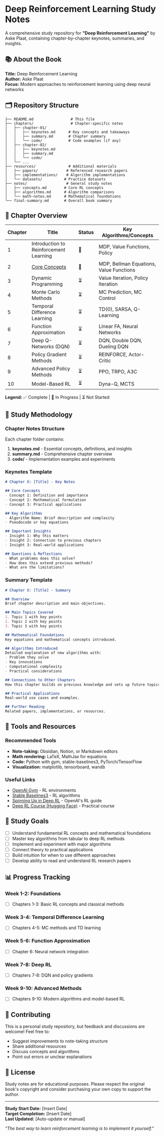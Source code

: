 # Deep Reinforcement Learning Study Notes

A comprehensive study repository for **"Deep Reinforcement Learning"** by Aske Plaat, containing chapter-by-chapter keynotes, summaries, and insights.

## 📚 About the Book

**Title:** Deep Reinforcement Learning  
**Author:** Aske Plaat  
**Focus:** Modern approaches to reinforcement learning using deep neural networks

## 🗂️ Repository Structure

```
├── README.md                 # This file
├── chapters/                 # Chapter-specific notes
│   ├── chapter-01/
│   │   ├── keynotes.md      # Key concepts and takeaways
│   │   ├── summary.md       # Chapter summary
│   │   └── code/            # Code examples (if any)
│   ├── chapter-02/
│   │   ├── keynotes.md
│   │   ├── summary.md
│   │   └── code/
│   └── ...
├── resources/               # Additional materials
│   ├── papers/             # Referenced research papers
│   ├── implementations/    # Algorithm implementations
│   └── datasets/          # Practice datasets
├── notes/                  # General study notes
│   ├── concepts.md        # Core RL concepts
│   ├── algorithms.md      # Algorithm comparisons
│   └── math-notes.md      # Mathematical foundations
└── final-summary.md       # Overall book summary
```

## 📖 Chapter Overview

| Chapter | Title | Status | Key Algorithms/Concepts |
|---------|-------|--------|------------------------|
| 1 | Introduction to Reinforcement Learning | 🔄 | MDP, Value Functions, Policy |
| 2 | [Core Concepts](chapters/chapters02/chapter02.md) | 🔄 | MDP, Bellman Equations, Value Functions |
| 3 | Dynamic Programming | ⏳ | Value Iteration, Policy Iteration |
| 4 | Monte Carlo Methods | ⏳ | MC Prediction, MC Control |
| 5 | Temporal Difference Learning | ⏳ | TD(0), SARSA, Q-Learning |
| 6 | Function Approximation | ⏳ | Linear FA, Neural Networks |
| 7 | Deep Q-Networks (DQN) | ⏳ | DQN, Double DQN, Dueling DQN |
| 8 | Policy Gradient Methods | ⏳ | REINFORCE, Actor-Critic |
| 9 | Advanced Policy Methods | ⏳ | PPO, TRPO, A3C |
| 10 | Model-Based RL | ⏳ | Dyna-Q, MCTS |

**Legend:** ✅ Complete | 🔄 In Progress | ⏳ Not Started

## 📝 Study Methodology

### Chapter Notes Structure

Each chapter folder contains:

1. **keynotes.md** - Essential concepts, definitions, and insights
2. **summary.md** - Comprehensive chapter overview
3. **code/** - Implementation examples and experiments

### Keynotes Template

```markdown
# Chapter X: [Title] - Key Notes

## Core Concepts
- Concept 1: Definition and importance
- Concept 2: Mathematical formulation
- Concept 3: Practical applications

## Key Algorithms
- Algorithm Name: Brief description and complexity
- Pseudocode or key equations

## Important Insights
- Insight 1: Why this matters
- Insight 2: Connection to previous chapters
- Insight 3: Real-world applications

## Questions & Reflections
- What problems does this solve?
- How does this extend previous methods?
- What are the limitations?
```

### Summary Template

```markdown
# Chapter X: [Title] - Summary

## Overview
Brief chapter description and main objectives.

## Main Topics Covered
1. Topic 1 with key points
2. Topic 2 with key points
3. Topic 3 with key points

## Mathematical Foundations
Key equations and mathematical concepts introduced.

## Algorithms Introduced
Detailed explanation of new algorithms with:
- Problem they solve
- Key innovations
- Computational complexity
- Practical considerations

## Connections to Other Chapters
How this chapter builds on previous knowledge and sets up future topics.

## Practical Applications
Real-world use cases and examples.

## Further Reading
Related papers, implementations, or resources.
```

## 🔧 Tools and Resources

### Recommended Tools
- **Note-taking:** Obsidian, Notion, or Markdown editors
- **Math rendering:** LaTeX, MathJax for equations
- **Code:** Python with gym, stable-baselines3, PyTorch/TensorFlow
- **Visualization:** matplotlib, tensorboard, wandb

### Useful Links
- [OpenAI Gym](https://gym.openai.com/) - RL environments
- [Stable Baselines3](https://stable-baselines3.readthedocs.io/) - RL algorithms
- [Spinning Up in Deep RL](https://spinningup.openai.com/) - OpenAI's RL guide
- [Deep RL Course (Hugging Face)](https://huggingface.co/learn/deep-rl-course) - Practical course

## 🎯 Study Goals

- [ ] Understand fundamental RL concepts and mathematical foundations
- [ ] Master key algorithms from tabular to deep RL methods
- [ ] Implement and experiment with major algorithms
- [ ] Connect theory to practical applications
- [ ] Build intuition for when to use different approaches
- [ ] Develop ability to read and understand RL research papers

## 📊 Progress Tracking

### Week 1-2: Foundations
- [ ] Chapters 1-3: Basic RL concepts and classical methods

### Week 3-4: Temporal Difference Learning
- [ ] Chapters 4-5: MC methods and TD learning

### Week 5-6: Function Approximation
- [ ] Chapter 6: Neural network integration

### Week 7-8: Deep RL
- [ ] Chapters 7-8: DQN and policy gradients

### Week 9-10: Advanced Methods
- [ ] Chapters 9-10: Modern algorithms and model-based RL

## 🤝 Contributing

This is a personal study repository, but feedback and discussions are welcome! Feel free to:
- Suggest improvements to note-taking structure
- Share additional resources
- Discuss concepts and algorithms
- Point out errors or unclear explanations

## 📄 License

Study notes are for educational purposes. Please respect the original book's copyright and consider purchasing your own copy to support the author.

---

**Study Start Date:** [Insert Date]  
**Target Completion:** [Insert Date]  
**Last Updated:** [Auto-update or manual]

*"The best way to learn reinforcement learning is to implement it yourself."*
